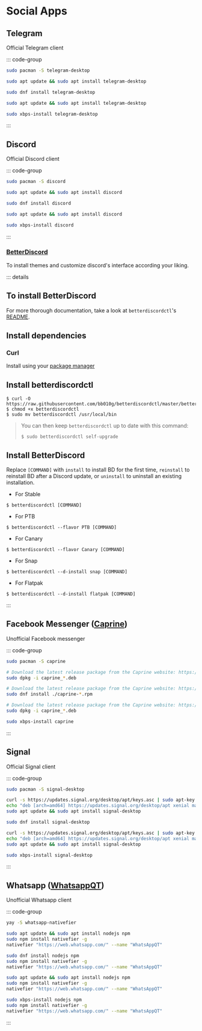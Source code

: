# Social Apps

## Telegram

Official Telegram client

::: code-group

```sh [Arch]
sudo pacman -S telegram-desktop
```

```sh [Debian]
sudo apt update && sudo apt install telegram-desktop
```

```sh [Fedora]
sudo dnf install telegram-desktop
```

```sh [Ubuntu]
sudo apt update && sudo apt install telegram-desktop
```

```sh [Void]
sudo xbps-install telegram-desktop
```

:::

## Discord

Official Discord client

::: code-group

```sh [Arch]
sudo pacman -S discord
```

```sh [Debian]
sudo apt update && sudo apt install discord
```

```sh [Fedora]
sudo dnf install discord
```

```sh [Ubuntu]
sudo apt update && sudo apt install discord
```

```sh [Void]
sudo xbps-install discord
```

:::

### [BetterDiscord](https://betterdiscord.net/home/)

To install themes and customize discord's interface according your liking.

::: details

## To install BetterDiscord

For more thorough documentation,
take a look at `betterdiscordctl`'s [README](https://github.com/bb010g/betterdiscordctl#betterdiscordctl).

## Install dependencies

### Curl

Install using your [package manager](https://curl.se/download.html#Linux)

## Install betterdiscordctl

```
$ curl -O https://raw.githubusercontent.com/bb010g/betterdiscordctl/master/betterdiscordctl
$ chmod +x betterdiscordctl
$ sudo mv betterdiscordctl /usr/local/bin
```

> You can then keep `betterdiscordctl` up to date with this command:
>
> ```
> $ sudo betterdiscordctl self-upgrade
> ```

## Install BetterDiscord

Replace `[COMMAND]` with `install` to install BD for the first time,
`reinstall` to reinstall BD after a Discord update,
or `uninstall` to uninstall an existing installation.

- For Stable

```
$ betterdiscordctl [COMMAND]
```

- For PTB

```
$ betterdiscordctl --flavor PTB [COMMAND]
```

- For Canary

```
$ betterdiscordctl --flavor Canary [COMMAND]
```

- For Snap

```
$ betterdiscordctl --d-install snap [COMMAND]
```

- For Flatpak

```
$ betterdiscordctl --d-install flatpak [COMMAND]
```

:::

## Facebook Messenger ([Caprine](https://github.com/sindresorhus/caprine))

Unofficial Facebook messenger

::: code-group

```sh [Arch]
sudo pacman -S caprine
```

```sh [Debian]
# Download the latest release package from the Caprine website: https://github.com/sindresorhus/caprine/releases/latest
sudo dpkg -i caprine_*.deb
```

```sh [Fedora]
# Download the latest release package from the Caprine website: https://github.com/sindresorhus/caprine/releases/latest
sudo dnf install ./caprine-*.rpm
```

```sh [Ubuntu]
# Download the latest release package from the Caprine website: https://github.com/sindresorhus/caprine/releases/latest
sudo dpkg -i caprine_*.deb
```

```sh [Void]
sudo xbps-install caprine
```

:::

## Signal

Official Signal client

::: code-group

```sh [Arch]
sudo pacman -S signal-desktop
```

```sh [Debian]
curl -s https://updates.signal.org/desktop/apt/keys.asc | sudo apt-key add -
echo "deb [arch=amd64] https://updates.signal.org/desktop/apt xenial main" | sudo tee -a /etc/apt/sources.list.d/signal-xenial.list
sudo apt update && sudo apt install signal-desktop
```

```sh [Fedora]
sudo dnf install signal-desktop
```

```sh [Ubuntu]
curl -s https://updates.signal.org/desktop/apt/keys.asc | sudo apt-key add -
echo "deb [arch=amd64] https://updates.signal.org/desktop/apt xenial main" | sudo tee -a /etc/apt/sources.list.d/signal-xenial.list
sudo apt update && sudo apt install signal-desktop
```

```sh [Void]
sudo xbps-install signal-desktop
```

:::

## Whatsapp ([WhatsappQT](https://gitlab.com/bit3/whatsappqt))

Unofficial Whatsapp client

::: code-group

```sh [Arch]
yay -S whatsapp-nativefier
```

```sh [Debian]
sudo apt update && sudo apt install nodejs npm
sudo npm install nativefier -g
nativefier "https://web.whatsapp.com/" --name "WhatsAppQT"
```

```sh [Fedora]
sudo dnf install nodejs npm
sudo npm install nativefier -g
nativefier "https://web.whatsapp.com/" --name "WhatsAppQT"
```

```sh [Ubuntu]
sudo apt update && sudo apt install nodejs npm
sudo npm install nativefier -g
nativefier "https://web.whatsapp.com/" --name "WhatsAppQT"
```

```sh [Void]
sudo xbps-install nodejs npm
sudo npm install nativefier -g
nativefier "https://web.whatsapp.com/" --name "WhatsAppQT"

```

:::
